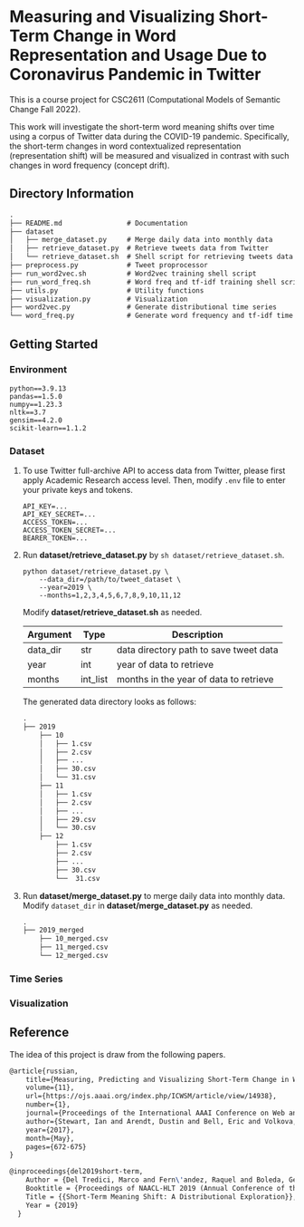 # Measuring and Visualizing Short-Term Change in Word Representation and Usage Due to Coronavirus Pandemic in Twitter

This is a course project for CSC2611 (Computational Models of Semantic Change Fall 2022). 

This work will investigate the short-term word meaning shifts over time using a corpus of Twitter data
during the COVID-19 pandemic. Specifically, the short-term changes in word contextualized representation
(representation shift) will be measured and visualized in contrast with such changes in word frequency (concept drift).

## Directory Information

```txt
.
├── README.md                # Documentation
├── dataset 
│   ├── merge_dataset.py     # Merge daily data into monthly data
│   ├── retrieve_dataset.py  # Retrieve tweets data from Twitter
│   └── retrieve_dataset.sh  # Shell script for retrieving tweets data from Twitter
├── preprocess.py            # Tweet proprocessor 
├── run_word2vec.sh          # Word2vec training shell script
├── run_word_freq.sh         # Word freq and tf-idf training shell script
├── utils.py                 # Utility functions
├── visualization.py         # Visualization
├── word2vec.py              # Generate distributional time series
└── word_freq.py             # Generate word frequency and tf-idf time series
```

## Getting Started

### Environment

```shell
python==3.9.13
pandas==1.5.0
numpy==1.23.3
nltk==3.7
gensim==4.2.0
scikit-learn==1.1.2
```

### Dataset

1.   To use Twitter full-archive API to access data from Twitter, please first apply Academic Research access level. Then, modify  `.env`  file to enter your private keys and tokens.

     ```shell
     API_KEY=...
     API_KEY_SECRET=...
     ACCESS_TOKEN=...
     ACCESS_TOKEN_SECRET=...
     BEARER_TOKEN=...
     ```

2.   Run **dataset/retrieve_dataset.py** by `sh dataset/retrieve_dataset.sh`. 

     ```
     python dataset/retrieve_dataset.py \
         --data_dir=/path/to/tweet_dataset \
         --year=2019 \
         --months=1,2,3,4,5,6,7,8,9,10,11,12
     ```

     Modify **dataset/retrieve_dataset.sh** as needed.

     | Argument | Type     | Description                            |
     | -------- | -------- | -------------------------------------- |
     | data_dir | str      | data directory path to save tweet data |
     | year     | int      | year of data to retrieve               |
     | months   | int_list | months in the year of data to retrieve |

     The generated data directory looks as follows:
     ```txt
     .
     ├── 2019
         ├── 10
         │   ├── 1.csv
         │   ├── 2.csv
         │   ├── ...
         │   ├── 30.csv
         │   └── 31.csv
         ├── 11
         │   ├── 1.csv
         │   ├── 2.csv
         │   ├── ...
         │   ├── 29.csv
         │   └── 30.csv
         ├── 12
             ├── 1.csv
             ├── 2.csv
             ├── ...
             ├── 30.csv
             └──  31.csv
     ```

3.   Run **dataset/merge_dataset.py** to merge daily data into monthly data. Modify `dataset_dir` in **dataset/merge_dataset.py** as needed.

     ```txt
     .
     ├── 2019_merged
         ├── 10_merged.csv
         ├── 11_merged.csv
         └── 12_merged.csv
     ```

### Time Series



### Visualization



## Reference

The idea of this project is draw from the following papers.

```latex
@article{russian, 
    title={Measuring, Predicting and Visualizing Short-Term Change in Word Representation and Usage in VKontakte Social Network}, 
    volume={11}, 
    url={https://ojs.aaai.org/index.php/ICWSM/article/view/14938},
    number={1}, 
    journal={Proceedings of the International AAAI Conference on Web and Social Media}, 
    author={Stewart, Ian and Arendt, Dustin and Bell, Eric and Volkova, Svitlana}, 
    year={2017}, 
    month={May}, 
    pages={672-675} 
}
```

```latex
@inproceedings{del2019short-term,
	Author = {Del Tredici, Marco and Fern\'andez, Raquel and Boleda, Gemma},
	Booktitle = {Proceedings of NAACL-HLT 2019 (Annual Conference of the North American Chapter of the Association for Computational Linguistics)},
	Title = {{Short-Term Meaning Shift: A Distributional Exploration}},
	Year = {2019}
  }
```
